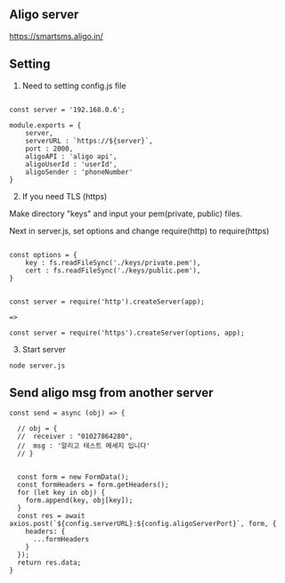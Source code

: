 ## Aligo server

https://smartsms.aligo.in/ 


## Setting

1. Need to setting config.js file

```

const server = '192.168.0.6';

module.exports = {
    server,
    serverURL : `https://${server}`,
    port : 2000,
    aligoAPI : 'aligo api',
    aligoUserId : 'userId',
    aligoSender : 'phoneNumber'
}

```


2. If you need TLS (https)

Make directory "keys" and input your pem(private, public) files.

Next in server.js, set options and change require(http) to require(https)

```

const options = {
    key : fs.readFileSync('./keys/private.pem'),
    cert : fs.readFileSync('./keys/public.pem'),
}


const server = require('http').createServer(app);

=>

const server = require('https').createServer(options, app);

```


3. Start server

```
node server.js
```

## Send aligo msg from another server

```
const send = async (obj) => {

  // obj = {
  //  receiver : "01027864280",
  //  msg : '알리고 테스트 메세지 입니다'
  // }


  const form = new FormData();
  const formHeaders = form.getHeaders();
  for (let key in obj) {
    form.append(key, obj[key]);
  }
  const res = await axios.post(`${config.serverURL}:${config.aligoServerPort}`, form, {
    headers: {
      ...formHeaders
    }
  });
  return res.data;
}
```
